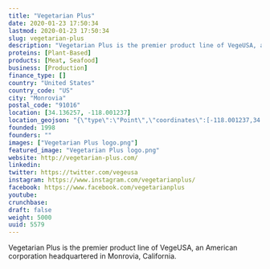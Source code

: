 ```yaml
---
title: "Vegetarian Plus"
date: 2020-01-23 17:50:34
lastmod: 2020-01-23 17:50:34
slug: vegetarian-plus
description: "Vegetarian Plus is the premier product line of VegeUSA, an American corporation headquartered in Monrovia, California."
proteins: [Plant-Based]
products: [Meat, Seafood]
business: [Production]
finance_type: []
country: "United States"
country_code: "US"
city: "Monrovia"
postal_code: "91016"
location: [34.136257, -118.001237]
location_geojson: "{\"type\":\"Point\",\"coordinates\":[-118.001237,34.136257]}"
founded: 1998
founders: ""
images: ["Vegetarian Plus logo.png"]
featured_image: "Vegetarian Plus logo.png"
website: http://vegetarian-plus.com/
linkedin: 
twitter: https://twitter.com/vegeusa
instagram: https://www.instagram.com/vegetarianplus/
facebook: https://www.facebook.com/vegetarianplus
youtube: 
crunchbase: 
draft: false
weight: 5000
uuid: 5579
---
```

Vegetarian Plus is the premier product line of VegeUSA, an American corporation headquartered in Monrovia, California.
